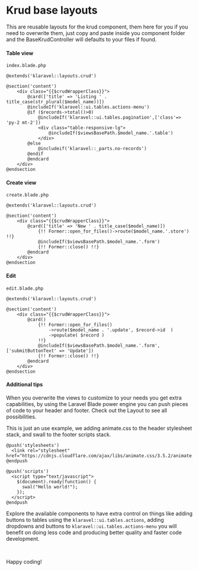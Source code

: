 # Krud base layouts

This are reusable layouts for the krud component, them here for you if you need to overwrite them, just copy and paste
inside you component folder and the BaseKrudController will defaults to your files if found.

#### Table view

`index.blade.php`

```
@extends('klaravel::layouts.crud')

@section('content')
    <div class="{{$crudWrapperClass}}">
        @card(['title' => 'Listing ' . title_case(str_plural($model_name))])
        @includeIf('klaravel::ui.tables.actions-menu')
        @if ($records->total()>0)
            @includeIf('klaravel::ui.tables.pagination',['class'=> 'py-2 mt-2'])
            <div class="table-responsive-lg">
                @includeIf($viewsBasePath.$model_name.'.table')
            </div>
        @else
            @includeif('klaravel::_parts.no-records')
        @endif
        @endcard
    </div>
@endsection
```

#### Create view

`create.blade.php`

```
@extends('klaravel::layouts.crud')

@section('content')
    <div class="{{$crudWrapperClass}}">
        @card(['title' => 'New ' . title_case($model_name)])
            {!! Former::open_for_files()->route($model_name.'.store') !!}
            @includeIf($viewsBasePath.$model_name.'.form')
            {!! Former::close() !!}
        @endcard
    </div>
@endsection
```

#### Edit

`edit.blade.php`

```
@extends('klaravel::layouts.crud')

@section('content')
    <div class="{{$crudWrapperClass}}">
        @card()
            {!! Former::open_for_files()
                ->route($model_name . '.update', $record->id  )
                ->populate( $record )
            !!}
            @includeIf($viewsBasePath.$model_name.'.form', ['submitButtonText' => 'Update'])
            {!! Former::close() !!}
        @endcard
    </div>
@endsection
```

#### Additional tips

When you overwrite the views to customize to your needs you get extra capabilities, by using the Laravel Blade power engine
you can push pieces of code to your header and footer. Check out the Layout to see all possibilities.

This is just an use example, we adding animate.css to the header stylesheet stack, and swall to the footer scripts stack.

```
@push('stylesheets')
  <link rel="stylesheet" href="https://cdnjs.cloudflare.com/ajax/libs/animate.css/3.5.2/animate.min.css">
@endpush
```

```
@push('scripts')
  <script type="text/javascript">
    $(document).ready(function() {
      swal("Hello world!");
    });
  </script>
@endpush
```

Explore the available components to have extra control on things like adding buttons
to tables using the `klaravel::ui.tables.actions`, adding dropdowns and buttons to `klaravel::ui.tables.actions-menu` you will benefit on doing less code and producing better quality and faster code development.

&nbsp;

Happy coding!
